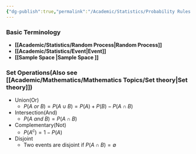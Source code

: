 ```yaml
---
{"dg-publish":true,"permalink":"/Academic/Statistics/Probability Rules and Operations/"}
---
```



### Basic Terminology
- **[[Academic/Statistics/Random Process\|Random Process]]**
- **[[Academic/Statistics/Event\|Event]]**
- **[[Sample Space \|Sample Space ]]**

### Set Operations(Also see [[Academic/Mathematics/Mathematics Topics/Set theory\|Set theory]])
- Union(Or)
	- $P(A\ or\ B)=P(A \cup B)=P(A)+P(B)-P(A\cap B)$
- Intersection(And)
	- $P(A\ and\ B)=P(A \cap B)$
- Complementary(Not)
	- $P(A^c)=1-P(A)$
- Disjoint
	- Two events are disjoint if $P(A \cap B)=\emptyset$
